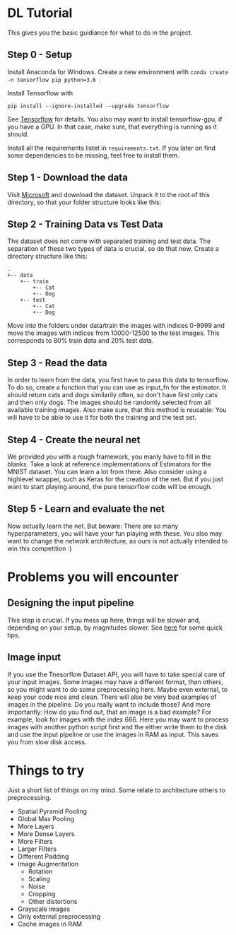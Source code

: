 # DL Tutorial
This gives you the basic guidiance for what to do in the project.

## Step 0 - Setup
Install Anaconda for Windows. Create a new environment with `conda create -n tensorflow pip python=3.6 `.

Install Tensorflow with
```
pip install --ignore-installed --upgrade tensorflow
```
See [Tensorflow](https://www.tensorflow.org/install/) for details.
You also may want to install tensorflow-gpu, if you have a GPU. 
In that case, make sure, that everything is running as it should.

Install all the requirements listet in `requirements.txt`. If you later on find some dependencies to be missing, feel free to install them.

## Step 1 - Download the data
Visit [Microsoft](https://www.microsoft.com/en-us/download/details.aspx?id=54765) and download the dataset. Unpack it to the root of this directory, so that your folder structure looks like this:

## Step 2 - Training Data vs Test Data
The dataset does not come with separated training and test data. The separation of these two types of data is crucial, so do that now. Create a directory structure like this:
```
.
+-- data
    +-- train
        +-- Cat
        +-- Dog
    +-- test
        +-- Cat
        +-- Dog
```      
Move into the folders under data/train the images with indices 0-9999 and move the images with indices from 10000-12500 to the test images.
This corresponds to 80% train data and 20% test data.

## Step 3 - Read the data
In order to learn from the data, you first have to pass this data to tensorflow. 
To do so, create a function that you can use as input_fn for the estimator. 
It should return cats and dogs similarily often, so don't have first only cats and then only dogs. 
The images should be randomly selected from all available training images. 
Also make sure, that this method is reusable: You will have to be able to use it for both the training and the test set.

## Step 4 - Create the neural net
We provided you with a rough framework, you manly have to fill in the blanks. 
Take a look at reference implementations of Estimators for the MNIST dataset. 
You can learn a lot from there.
Also consider using a highlevel wrapper, such as Keras for the creation of the net.
But if you just want to start playing around, the pure tensorflow code will be enough.

## Step 5 - Learn and evaluate the net
Now actually learn the net. But beware: There are so many hyperparameters, you will have your fun playing with these. You also may want to change the network architecture, as ours is not actually intended to win this competition :)

# Problems you will encounter
## Designing the input pipeline
This step is crucial. If you mess up here, things will be slower and, depending on your setup, by magnitudes slower.
See [here](https://www.tensorflow.org/performance/performance_guide#input_pipeline_optimization) for some quick tips.

## Image input
If you use the Tnesorflow Dataset API, you will have to take special care of your input images. 
Some images may have a different format, than others, so you might want to do some preprocessing here. 
Maybe even external, to keep your code nice and clean.
There will also be very bad examples of images in the pipeline. 
Do you really want to include those? 
And more importantly: How do you find out, that an image is a bad example?
For example, look for images with the index 666. 
Here you may want to process images with another python script first and the either write them to the disk and use the input pipeline or use the images in RAM as input. 
This saves you from slow disk access.

# Things to try
Just a short list of things on my mind. Some relate to architecture others to preprocessing.
- Spatial Pyramid Pooling
- Global Max Pooling
- More Layers
- More Dense Layers
- More Filters
- Larger Filters
- Different Padding
- Image Augmentation
    - Rotation
    - Scaling
    - Noise
    - Cropping
    - Other distortions
- Grayscale images
- Only external preprocessing
- Cache images in RAM
